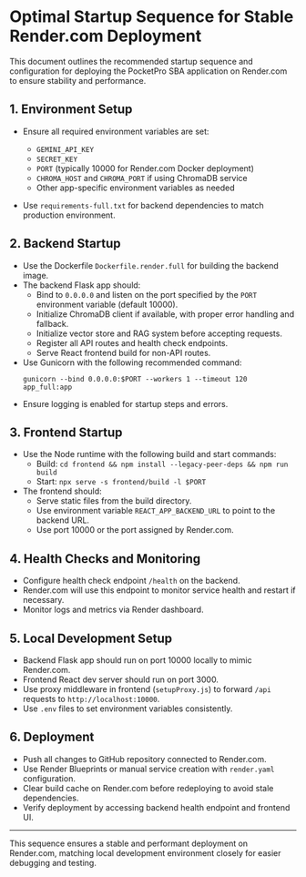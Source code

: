 # Optimal Startup Sequence for Stable Render.com Deployment

This document outlines the recommended startup sequence and configuration for deploying the PocketPro SBA application on Render.com to ensure stability and performance.

## 1. Environment Setup

- Ensure all required environment variables are set:
  - `GEMINI_API_KEY`
  - `SECRET_KEY`
  - `PORT` (typically 10000 for Render.com Docker deployment)
  - `CHROMA_HOST` and `CHROMA_PORT` if using ChromaDB service
  - Other app-specific environment variables as needed

- Use `requirements-full.txt` for backend dependencies to match production environment.

## 2. Backend Startup

- Use the Dockerfile `Dockerfile.render.full` for building the backend image.
- The backend Flask app should:
  - Bind to `0.0.0.0` and listen on the port specified by the `PORT` environment variable (default 10000).
  - Initialize ChromaDB client if available, with proper error handling and fallback.
  - Initialize vector store and RAG system before accepting requests.
  - Register all API routes and health check endpoints.
  - Serve React frontend build for non-API routes.
- Use Gunicorn with the following recommended command:
  ```
  gunicorn --bind 0.0.0.0:$PORT --workers 1 --timeout 120 app_full:app
  ```
- Ensure logging is enabled for startup steps and errors.

## 3. Frontend Startup

- Use the Node runtime with the following build and start commands:
  - Build: `cd frontend && npm install --legacy-peer-deps && npm run build`
  - Start: `npx serve -s frontend/build -l $PORT`
- The frontend should:
  - Serve static files from the build directory.
  - Use environment variable `REACT_APP_BACKEND_URL` to point to the backend URL.
  - Use port 10000 or the port assigned by Render.com.

## 4. Health Checks and Monitoring

- Configure health check endpoint `/health` on the backend.
- Render.com will use this endpoint to monitor service health and restart if necessary.
- Monitor logs and metrics via Render dashboard.

## 5. Local Development Setup

- Backend Flask app should run on port 10000 locally to mimic Render.com.
- Frontend React dev server should run on port 3000.
- Use proxy middleware in frontend (`setupProxy.js`) to forward `/api` requests to `http://localhost:10000`.
- Use `.env` files to set environment variables consistently.

## 6. Deployment

- Push all changes to GitHub repository connected to Render.com.
- Use Render Blueprints or manual service creation with `render.yaml` configuration.
- Clear build cache on Render.com before redeploying to avoid stale dependencies.
- Verify deployment by accessing backend health endpoint and frontend UI.

---

This sequence ensures a stable and performant deployment on Render.com, matching local development environment closely for easier debugging and testing.
